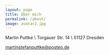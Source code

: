 ```yaml
---
layout: page
title: Über mich
permalink: /about/
image: avatar2.jpg
---
```


Martin Puttke \\
Torgauer Str. 14 \\
01127 Dresden

martinstefanputtke@posteo.de
